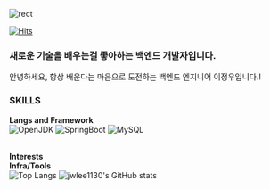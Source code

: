 ![rect](https://capsule-render.vercel.app/api?type=rect&height=250&color=timeGradient&text=Hi,%20I'm%20JEONG%20%20WOO&section=header&textBg=false&fontAlign=50&fontAlignY=50&animation=fadeIn)


[![Hits](https://hits.seeyoufarm.com/api/count/incr/badge.svg?url=https%3A%2F%2Fgithub.com%2Fjwlee1130%2Fhit-counter&count_bg=%233D8FC8&title_bg=%2315E6A7&icon=&icon_color=%23E7E7E7&title=%EB%B0%A9%EB%AC%B8%EC%9E%90%EC%88%98&edge_flat=false)](https://hits.seeyoufarm.com)
### 새로운 기술을 배우는걸 좋아하는 백엔드 개발자입니다.
안녕하세요, 항상 배운다는 마음으로 도전하는 백엔드 엔지니어 이정우입니다.!

### SKILLS
**Langs and Framework**<br>
![OpenJDK](https://img.shields.io/badge/Java-white?style=for-the-badge&logo=openjdk&logoColor=black)
![SpringBoot](https://img.shields.io/badge/Springboot-%23DB33F?style=for-the-badge&logo=springboot&logoColor=black)
![MySQL](https://img.shields.io/badge/MySQL-%234479A1?style=for-the-badge&logo=MySQL&logoColor=white)

<br>**Interests**
<br>**Infra/Tools**
<br>
![Top Langs](https://github-readme-stats.vercel.app/api/top-langs/?username=jwlee1130&layout=compact)
![jwlee1130's GitHub stats](https://github-readme-stats.vercel.app/api?username=jwlee1130&show_icons=true&theme=tokyonight)
